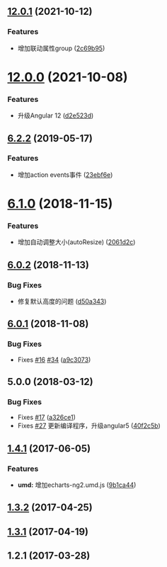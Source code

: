 ## [12.0.1](https://github.com/twp0217/ngx-echarts/compare/v12.0.0...v12.0.1) (2021-10-12)


### Features

* 增加联动属性group ([2c69b95](https://github.com/twp0217/ngx-echarts/commit/2c69b9532e211c6dcc9f3790f84c8c0a13a55ba8))



# [12.0.0](https://github.com/twp0217/ngx-echarts/compare/v6.2.2...v12.0.0) (2021-10-08)


### Features

* 升级Angular 12 ([d2e523d](https://github.com/twp0217/ngx-echarts/commit/d2e523d252159e8390b76910b4a90d4e6b4c0aa8))



## [6.2.2](https://github.com/twp0217/ngx-echarts/compare/v6.2.1...v6.2.2) (2019-05-17)


### Features

* 增加action events事件 ([23ebf6e](https://github.com/twp0217/ngx-echarts/commit/23ebf6e))



# [6.1.0](https://github.com/twp0217/ngx-echarts/compare/v6.0.2...v6.1.0) (2018-11-15)


### Features

* 增加自动调整大小(autoResize) ([2061d2c](https://github.com/twp0217/ngx-echarts/commit/2061d2c))



## [6.0.2](https://github.com/twp0217/ngx-echarts/compare/v6.0.1...v6.0.2) (2018-11-13)


### Bug Fixes

* 修复默认高度的问题 ([d50a343](https://github.com/twp0217/ngx-echarts/commit/d50a343))



## [6.0.1](https://github.com/twp0217/ngx-echarts/compare/v1.4.1...v6.0.1) (2018-11-08)


### Bug Fixes

* Fixes [#16](https://github.com/twp0217/ngx-echarts/issues/16) [#34](https://github.com/twp0217/ngx-echarts/issues/34) ([a9c3073](https://github.com/twp0217/ngx-echarts/commit/a9c3073))


## 5.0.0 (2018-03-12)


### Bug Fixes

* Fixes [#17](https://github.com/twp0217/ngx-echarts/issues/17) ([a326ce1](https://github.com/twp0217/ngx-echarts/commit/a326ce1))
* Fixes [#27](https://github.com/twp0217/ngx-echarts/issues/27) 更新编译程序，升级angular5 ([40f2c5b](https://github.com/twp0217/ngx-echarts/commit/40f2c5b))


## [1.4.1](https://github.com/twp0217/ngx-echarts/compare/v1.4.0...v1.4.1) (2017-06-05)


### Features

* **umd:** 增加echarts-ng2.umd.js ([9b1ca44](https://github.com/twp0217/ngx-echarts/commit/9b1ca44))



## [1.3.2](https://github.com/twp0217/ngx-echarts/compare/v1.3.1...v1.3.2) (2017-04-25)



## [1.3.1](https://github.com/twp0217/ngx-echarts/compare/v1.3.0...v1.3.1) (2017-04-19)



## 1.2.1 (2017-03-28)



